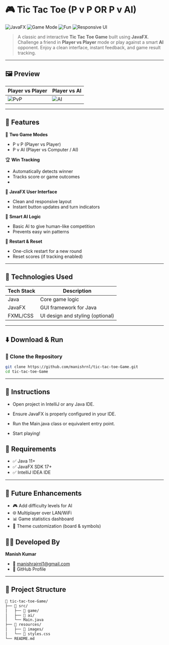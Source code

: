 # 🎮 Tic Tac Toe (P v P OR P v AI)

![JavaFX](https://img.shields.io/badge/JavaFX-UI-blue.svg?style=for-the-badge)
![Game Mode](https://img.shields.io/badge/Modes-PvP%20%2B%20AI-purple?style=for-the-badge)
![Fun](https://img.shields.io/badge/Fun-Guaranteed-brightgreen?style=for-the-badge)
![Responsive UI](https://img.shields.io/badge/UI-Responsive-orange?style=for-the-badge)

> A classic and interactive **Tic Tac Toe Game** built using **JavaFX**.  
> Challenge a friend in **Player vs Player** mode or play against a smart **AI** opponent. Enjoy a clean interface, instant feedback, and game result tracking.



---



## 🖼️ Preview

| Player vs Player | Player vs AI |
|------------------|--------------|
| ![PvP](Images/tic-tcc-toe2.png) | ![AI](Images/tic-tac-toe.png) |



---



## 🚀 Features

🧠 **Two Game Modes**  
- P v P (Player vs Player)  
- P v AI (Player vs Computer / AI)

🏆 **Win Tracking**  
- Automatically detects winner  
- Tracks score or game outcomes
- 
🎨 **JavaFX User Interface**  
- Clean and responsive layout  
- Instant button updates and turn indicators

🧩 **Smart AI Logic**  
- Basic AI to give human-like competition  
- Prevents easy win patterns

🔁 **Restart & Reset**  
- One-click restart for a new round  
- Reset scores (if tracking enabled)

---

## 🔧 Technologies Used

| Tech Stack | Description                           |
|------------|---------------------------------------|
| Java       | Core game logic                       |
| JavaFX     | GUI framework for Java                |
| FXML/CSS   | UI design and styling (optional)      |

---

## ⬇️ Download & Run

### 🔗 Clone the Repository

```bash
git clone https://github.com/manishrnl/tic-tac-toe-Game.git
cd tic-tac-toe-Game
```


---


## 🧭 Instructions

- Open project in IntelliJ or any Java IDE.

- Ensure JavaFX is properly configured in your IDE.

- Run the Main.java class or equivalent entry point.

- Start playing!

## 📌 Requirements
- ✅ Java 11+
- ✅ JavaFX SDK 17+
- ✅ IntelliJ IDEA IDE

---



## 📣 Future Enhancements
- 🎮 Add difficulty levels for AI
- 🌐 Multiplayer over LAN/WiFi
- 📊 Game statistics dashboard
- 🎨 Theme customization (board & symbols)

## 👨‍💻 Developed By
**Manish Kumar**
- 📧 manishrajrnl1@gmail.com
- 🔗 GitHub Profile



---



## 📂 Project Structure

```bash 
📁 tic-tac-toe-Game/
├── 📁 src/
│   ├── 📁 game/
│   ├── 📁 ai/
│   └── Main.java
├── 📁 resources/
│   ├── 📁 images/
│   └── 📄 styles.css
└── README.md


```
